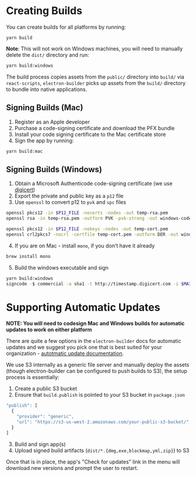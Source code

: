# Creating Builds

You can create builds for all platforms by running:

```
yarn build
```

**Note**: This will not work on Windows machines, you will need to manually delete the `dist/` directory and run:

```bash
yarn build:windows
```

The build process copies assets from the `public/` directory into `build/` via `react-scripts`, `electron-builder` picks up assets from the `build/` directory to bundle into native applications.

## Signing Builds (Mac)

1. Register as an Apple developer
2. Purchase a code-signing certificate and download the PFX bundle
3. Install your code signing certificate to the Mac certificate store
4. Sign the app by running:

```bash
yarn build:mac
```

## Signing Builds (Windows)

1. Obtain a Microsoft Authenticode code-signing certificate (we use [digicert](digicert.com/code-signing/))
2. Export the private and public key as a `p12` file
3. Use `openssl` to convert p12 to `pvk` and `spc` files

```bash
openssl pkcs12 -in $P12_FILE -nocerts -nodes -out temp-rsa.pem
openssl rsa -in temp-rsa.pem -outform PVK -pvk-strong -out windows-code-cert.pvk

openssl pkcs12 -in $P12_FILE -nokeys -nodes -out temp-cert.pem
openssl crl2pkcs7 -nocrl -certfile temp-cert.pem -outform DER -out windows-code-cert.spc
```

4. If you are on Mac - install `mono`, if you don't have it already

```bash
brew install mono
```

5. Build the windows executable and sign

```bash
yarn build:windows
signcode -$ commercial -a sha1 -t http://timestamp.digicert.com -i $MAIN_URL -spc $SPC_FILE.spc -v $PVK_FILE.pvk -n \"Stethoscope Installer\" \"dist/Stethoscope Setup $npm_package_version.exe\"
```

# Supporting Automatic Updates

**NOTE: You will need to codesign Mac and Windows builds for automatic updates to work on either platform**

There are quite a few options in the `electron-builder` docs for automatic updates and we suggest you pick one that is best suited for your organization -  [autotmatic update documentation](https://www.electron.build/configuration/publish).

We use S3 internally as a generic file server and manually deploy the assets (though electron-builder can be configured to push builds to S3), the setup process is essentially:

1. Create a public S3 bucket
2. Ensure that `build.publish` is pointed to your S3 bucket in `package.json`

```javascript
"publish": [
  {
    "provider": "generic",
    "url": "https://s3-us-west-2.amazonaws.com/your-public-s3-bucket/"
  }
]
```
3. Build and sign app(s)
4. Upload signed build artifacts (`dist/*.{dmg,exe,blockmap,yml,zip}`) to S3

Once that is in place, the app's "Check for updates" link in the menu will download new versions and prompt the user to restart.
